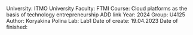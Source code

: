 University: ITMO University Faculty: FTMI Course: Cloud platforms as the basis of technology entrepreneurship ADD link Year: 2024 Group: U4125 Author: Koryakina Polina Lab: Lab1 Date of create: 19.04.2023 Date of finished:
